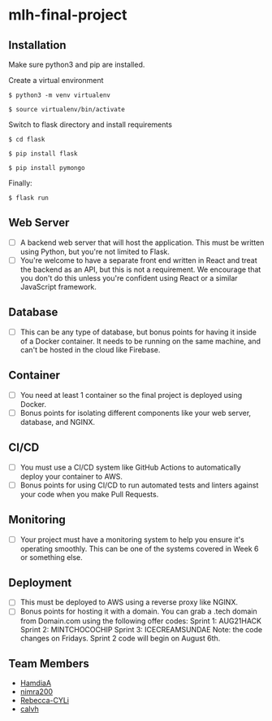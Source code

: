 # mlh-final-project

## Installation
Make sure python3 and pip are installed. 

Create a virtual environment

``$ python3 -m venv virtualenv``

``$ source virtualenv/bin/activate``

Switch to flask directory and install requirements

``$ cd flask``

 ``$ pip install flask ``
 
  ``$ pip install pymongo``
  
Finally:

``$ flask run``

## Web Server

-   [ ] A backend web server that will host the application. This must
    be written using Python, but you're not limited to Flask.
-   [ ] You're welcome to have a separate front end written in React and
    treat the backend as an API, but this is not a requirement. We
    encourage that you don't do this unless you're confident using React
    or a similar JavaScript framework.

## Database

-   [ ] This can be any type of database, but bonus points for having it
    inside of a Docker container. It needs to be running on the same
    machine, and can't be hosted in the cloud like Firebase.

## Container

-   [ ] You need at least 1 container so the final project is deployed
    using Docker.
-   [ ] Bonus points for isolating different components like your web
    server, database, and NGINX.

## CI/CD

-   [ ] You must use a CI/CD system like GitHub Actions to automatically
    deploy your container to AWS.
-   [ ] Bonus points for using CI/CD to run automated tests and linters
    against your code when you make Pull Requests.

## Monitoring

-   [ ] Your project must have a monitoring system to help you ensure
    it's operating smoothly. This can be one of the systems covered in
    Week 6 or something else.

## Deployment

-   [ ] This must be deployed to AWS using a reverse proxy like NGINX.
-   [ ] Bonus points for hosting it with a domain. You can grab a .tech
    domain from Domain.com using the following offer codes: Sprint 1:
    AUG21HACK Sprint 2: MINTCHOCOCHIP Sprint 3: ICECREAMSUNDAE Note: the
    code changes on Fridays. Sprint 2 code will begin on August 6th.

## Team Members

-   [HamdiaA](https://github.com/HamdiaA)
-   [nimra200](https://github.com/nimra200)
-   [Rebecca-CYLi](https://github.com/Rebecca-CYLi)
-   [calvh](https://github.com/calvh)
